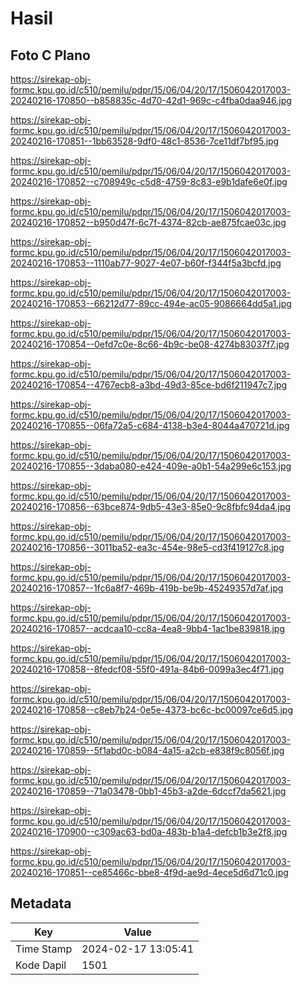 # Hasil

## Foto C Plano

https://sirekap-obj-formc.kpu.go.id/c510/pemilu/pdpr/15/06/04/20/17/1506042017003-20240216-170850--b858835c-4d70-42d1-969c-c4fba0daa946.jpg

https://sirekap-obj-formc.kpu.go.id/c510/pemilu/pdpr/15/06/04/20/17/1506042017003-20240216-170851--1bb63528-9df0-48c1-8536-7ce11df7bf95.jpg

https://sirekap-obj-formc.kpu.go.id/c510/pemilu/pdpr/15/06/04/20/17/1506042017003-20240216-170852--c708949c-c5d8-4759-8c83-e9b1dafe6e0f.jpg

https://sirekap-obj-formc.kpu.go.id/c510/pemilu/pdpr/15/06/04/20/17/1506042017003-20240216-170852--b950d47f-6c7f-4374-82cb-ae875fcae03c.jpg

https://sirekap-obj-formc.kpu.go.id/c510/pemilu/pdpr/15/06/04/20/17/1506042017003-20240216-170853--1110ab77-9027-4e07-b60f-f344f5a3bcfd.jpg

https://sirekap-obj-formc.kpu.go.id/c510/pemilu/pdpr/15/06/04/20/17/1506042017003-20240216-170853--66212d77-89cc-494e-ac05-9086664dd5a1.jpg

https://sirekap-obj-formc.kpu.go.id/c510/pemilu/pdpr/15/06/04/20/17/1506042017003-20240216-170854--0efd7c0e-8c66-4b9c-be08-4274b83037f7.jpg

https://sirekap-obj-formc.kpu.go.id/c510/pemilu/pdpr/15/06/04/20/17/1506042017003-20240216-170854--4767ecb8-a3bd-49d3-85ce-bd6f211947c7.jpg

https://sirekap-obj-formc.kpu.go.id/c510/pemilu/pdpr/15/06/04/20/17/1506042017003-20240216-170855--06fa72a5-c684-4138-b3e4-8044a470721d.jpg

https://sirekap-obj-formc.kpu.go.id/c510/pemilu/pdpr/15/06/04/20/17/1506042017003-20240216-170855--3daba080-e424-409e-a0b1-54a299e6c153.jpg

https://sirekap-obj-formc.kpu.go.id/c510/pemilu/pdpr/15/06/04/20/17/1506042017003-20240216-170856--63bce874-9db5-43e3-85e0-9c8fbfc94da4.jpg

https://sirekap-obj-formc.kpu.go.id/c510/pemilu/pdpr/15/06/04/20/17/1506042017003-20240216-170856--3011ba52-ea3c-454e-98e5-cd3f419127c8.jpg

https://sirekap-obj-formc.kpu.go.id/c510/pemilu/pdpr/15/06/04/20/17/1506042017003-20240216-170857--1fc6a8f7-469b-419b-be9b-45249357d7af.jpg

https://sirekap-obj-formc.kpu.go.id/c510/pemilu/pdpr/15/06/04/20/17/1506042017003-20240216-170857--acdcaa10-cc8a-4ea8-9bb4-1ac1be839818.jpg

https://sirekap-obj-formc.kpu.go.id/c510/pemilu/pdpr/15/06/04/20/17/1506042017003-20240216-170858--8fedcf08-55f0-491a-84b6-0099a3ec4f71.jpg

https://sirekap-obj-formc.kpu.go.id/c510/pemilu/pdpr/15/06/04/20/17/1506042017003-20240216-170858--c8eb7b24-0e5e-4373-bc6c-bc00097ce6d5.jpg

https://sirekap-obj-formc.kpu.go.id/c510/pemilu/pdpr/15/06/04/20/17/1506042017003-20240216-170859--5f1abd0c-b084-4a15-a2cb-e838f9c8056f.jpg

https://sirekap-obj-formc.kpu.go.id/c510/pemilu/pdpr/15/06/04/20/17/1506042017003-20240216-170859--71a03478-0bb1-45b3-a2de-6dccf7da5621.jpg

https://sirekap-obj-formc.kpu.go.id/c510/pemilu/pdpr/15/06/04/20/17/1506042017003-20240216-170900--c309ac63-bd0a-483b-b1a4-defcb1b3e2f8.jpg

https://sirekap-obj-formc.kpu.go.id/c510/pemilu/pdpr/15/06/04/20/17/1506042017003-20240216-170851--ce85466c-bbe8-4f9d-ae9d-4ece5d6d71c0.jpg


## Metadata

| Key        | Value               |
| ---------- | ------------------- |
| Time Stamp | 2024-02-17 13:05:41 |
| Kode Dapil | 1501                |



